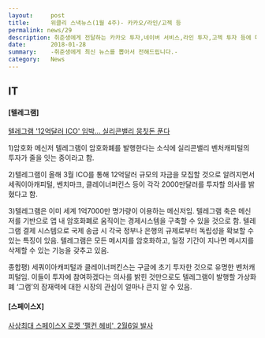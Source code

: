 ```yaml
---
layout:     post
title:      위클리 스낵뉴스(1월 4주)- 카카오/라인/고젝 등
permalink: news/29
description: 취준생에게 전달하는 카카오 투자,네이버 서비스,라인 투자,고젝 투자 등에 대한 스낵 뉴스들입니다.
date:       2018-01-28
summary:    -취준생에게 최신 뉴스를 뽑아서 전해드립니다.-
category: 	News
---
```



## IT

#### [텔레그램]

[텔레그램 '12억달러 ICO' 임박… 실리콘밸리 뭉칫돈 푼다](http://news.hankyung.com/article/2018012635301)

1)암호화 메신저 텔레그램이 암호화폐를 발행한다는 소식에 실리콘밸리 벤처캐피털의 투자가 줄을 잇는 중이라고 함.

2)텔레그램이 올해 3월 ICO를 통해 12억달러 규모의 자금을 모집할 것으로 알려지면서 세쿼이아캐피털, 벤치마크, 클레이너퍼킨스 등이 각각 2000만달러를 투자할 의사를 밝혔다고 함.

3)텔레그램은 이미 세계 1억7000만 명가량이 이용하는 메신저임. 텔레그램 축은 메신저를 기반으로 앱 내 암호화폐로 움직이는 경제시스템을 구축할 수 있을 것으로 함. 텔레그램 결제 시스템으로 국제 송금 시 각국 정부나 은행의 규제로부터 독립성을 확보할 수 있는 특징이 있음. 텔레그램은 모든 메시지를 암호화하고, 일정 기간이 지나면 메시지를 삭제할 수 있는 기능을 갖추고 있음.

종합평) 세쿼이아캐피털과 클레이너퍼킨스는 구글에 초기 투자한 것으로 유명한 벤처캐피털임. 이들이 투자에 참여하겠다는 의사를 밝힌 것만으로도 텔레그램이 발행할 가상화폐 ‘그램’의 잠재력에 대한 시장의 관심이 얼마나 큰지 알 수 있음.


#### [스페이스X]

[사상최대 스페이스X 로켓 '팰컨 헤비', 2월6일 발사](http://news.naver.com/main/read.nhn?mode=LSD&mid=shm&sid1=105&oid=003&aid=0008416618)
